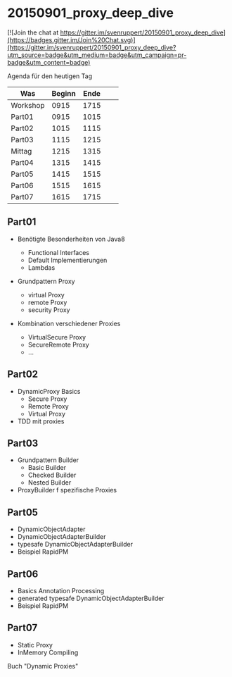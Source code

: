 # 20150901_proxy_deep_dive

[![Join the chat at https://gitter.im/svenruppert/20150901_proxy_deep_dive](https://badges.gitter.im/Join%20Chat.svg)](https://gitter.im/svenruppert/20150901_proxy_deep_dive?utm_source=badge&utm_medium=badge&utm_campaign=pr-badge&utm_content=badge)

Agenda für den heutigen Tag

|  Was    |Beginn |Ende  |   |   |
|---------|-------|------|---|---|
|Workshop |0915   |1715  |   |   |
|Part01   |0915   |1015  |   |   |
|Part02   |1015   |1115  |   |   |
|Part03   |1115   |1215  |   |   |
|Mittag   |1215   |1315  |   |   |
|Part04   |1315   |1415  |   |   |
|Part05   |1415   |1515  |   |   |
|Part06   |1515   |1615  |   |   |
|Part07   |1615   |1715  |   |   |


## Part01
* Benötigte Besonderheiten von Java8
  * Functional Interfaces
  * Default Implementierungen
  * Lambdas
  
* Grundpattern Proxy
  * virtual Proxy
  * remote Proxy
  * security Proxy
  
* Kombination verschiedener Proxies
  * VirtualSecure Proxy
  * SecureRemote Proxy
  * ...
  
## Part02
* DynamicProxy Basics
  * Secure Proxy
  * Remote Proxy
  * Virtual Proxy
* TDD mit proxies

## Part03
* Grundpattern Builder
  * Basic Builder
  * Checked Builder
  * Nested Builder
* ProxyBuilder f spezifische Proxies  

## Part05
* DynamicObjectAdapter
* DynamicObjectAdapterBuilder
* typesafe DynamicObjectAdapterBuilder
* Beispiel RapidPM

## Part06
* Basics Annotation Processing
* generated typesafe DynamicObjectAdapterBuilder
* Beispiel RapidPM

## Part07 
* Static Proxy
* InMemory Compiling

Buch "Dynamic Proxies"